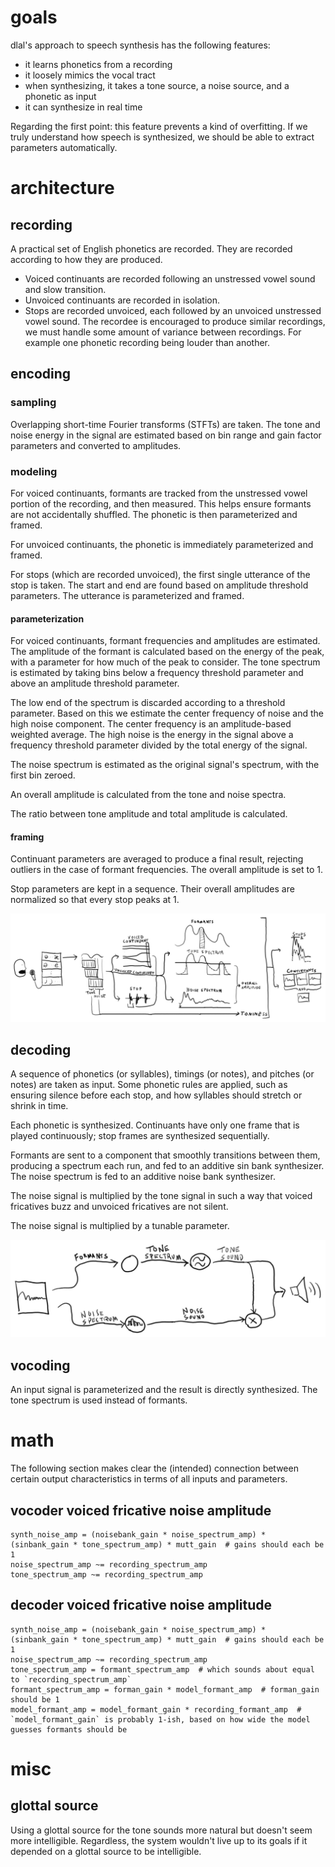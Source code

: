 # goals
dlal's approach to speech synthesis has the following features:
- it learns phonetics from a recording
- it loosely mimics the vocal tract
- when synthesizing, it takes a tone source, a noise source, and a phonetic as input
- it can synthesize in real time

Regarding the first point: this feature prevents a kind of overfitting. If we truly understand how speech is synthesized, we should be able to extract parameters automatically.

# architecture
## recording
A practical set of English phonetics are recorded. They are recorded according to how they are produced.
- Voiced continuants are recorded following an unstressed vowel sound and slow transition.
- Unvoiced continuants are recorded in isolation.
- Stops are recorded unvoiced, each followed by an unvoiced unstressed vowel sound.
The recordee is encouraged to produce similar recordings, we must handle some amount of variance between recordings. For example one phonetic recording being louder than another.

## encoding
### sampling
Overlapping short-time Fourier transforms (STFTs) are taken. The tone and noise energy in the signal are estimated based on bin range and gain factor parameters and converted to amplitudes.

### modeling
For voiced continuants, formants are tracked from the unstressed vowel portion of the recording, and then measured. This helps ensure formants are not accidentally shuffled. The phonetic is then parameterized and framed.

For unvoiced continuants, the phonetic is immediately parameterized and framed.

For stops (which are recorded unvoiced), the first single utterance of the stop is taken. The start and end are found based on amplitude threshold parameters. The utterance is parameterized and framed.

#### parameterization
For voiced continuants, formant frequencies and amplitudes are estimated. The amplitude of the formant is calculated based on the energy of the peak, with a parameter for how much of the peak to consider. The tone spectrum is estimated by taking bins below a frequency threshold parameter and above an amplitude threshold parameter.

The low end of the spectrum is discarded according to a threshold parameter. Based on this we estimate the center frequency of noise and the high noise component. The center frequency is an amplitude-based weighted average. The high noise is the energy in the signal above a frequency threshold parameter divided by the total energy of the signal.

The noise spectrum is estimated as the original signal's spectrum, with the first bin zeroed.

An overall amplitude is calculated from the tone and noise spectra.

The ratio between tone amplitude and total amplitude is calculated.

#### framing
Continuant parameters are averaged to produce a final result, rejecting outliers in the case of formant frequencies. The overall amplitude is set to 1.

Stop parameters are kept in a sequence. Their overall amplitudes are normalized so that every stop peaks at 1.

![record & encode](speech-record-encode.jpg)

## decoding
A sequence of phonetics (or syllables), timings (or notes), and pitches (or notes) are taken as input. Some phonetic rules are applied, such as ensuring silence before each stop, and how syllables should stretch or shrink in time.

Each phonetic is synthesized. Continuants have only one frame that is played continuously; stop frames are synthesized sequentially.

Formants are sent to a component that smoothly transitions between them, producing a spectrum each run, and fed to an additive sin bank synthesizer. The noise spectrum is fed to an additive noise bank synthesizer.

The noise signal is multiplied by the tone signal in such a way that voiced fricatives buzz and unvoiced fricatives are not silent.

The noise signal is multiplied by a tunable parameter.

![record & encode](speech-decode.jpg)

## vocoding
An input signal is parameterized and the result is directly synthesized. The tone spectrum is used instead of formants.

# math
The following section makes clear the (intended) connection between certain output characteristics in terms of all inputs and parameters.

## vocoder voiced fricative noise amplitude
```
synth_noise_amp = (noisebank_gain * noise_spectrum_amp) * (sinbank_gain * tone_spectrum_amp) * mutt_gain  # gains should each be 1
noise_spectrum_amp ~= recording_spectrum_amp
tone_spectrum_amp ~= recording_spectrum_amp
```

## decoder voiced fricative noise amplitude
```
synth_noise_amp = (noisebank_gain * noise_spectrum_amp) * (sinbank_gain * tone_spectrum_amp) * mutt_gain  # gains should each be 1
noise_spectrum_amp ~= recording_spectrum_amp
tone_spectrum_amp = formant_spectrum_amp  # which sounds about equal to `recording_spectrum_amp`
formant_spectrum_amp = forman_gain * model_formant_amp  # forman_gain should be 1
model_formant_amp = model_formant_gain * recording_formant_amp  # `model_formant_gain` is probably 1-ish, based on how wide the model guesses formants should be
```

# misc
## glottal source
Using a glottal source for the tone sounds more natural but doesn't seem more intelligible. Regardless, the system wouldn't live up to its goals if it depended on a glottal source to be intelligible.
